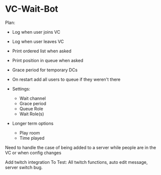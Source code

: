 # VC-Wait-Bot

Plan:
* Log when user joins VC
* Log when user leaves VC
* Print ordered list when asked
* Print position in queue when asked
* Grace period for temporary DCs
* On restart add all users to queue if they weren't there
* Settings:
    * Wait channel
    * Grace period
    * Queue Role
    * Wait Role(s)

* Longer term options
    * Play room
    * Time played

Need to handle the case of being added to a server while people are in the VC or when config changes

Add twitch integration
To Test:
All twitch functions, auto edit message, server switch bug.